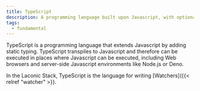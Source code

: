 ```yaml
---
title: TypeScript
description: A programming language built upon Javascript, with optional static typing
tags:
  - fundamental
---
```


TypeScript is a programming language that extends Javascript by adding static typing. TypeScript transpiles to Javascript and therefore can be executed in places where Javascript can be executed, including Web browsers and server-side Javascript environments like Node.js or Deno. 

In the Laconic Stack, TypeScript is the language for writing [Watchers]({{< relref "watcher" >}}.

